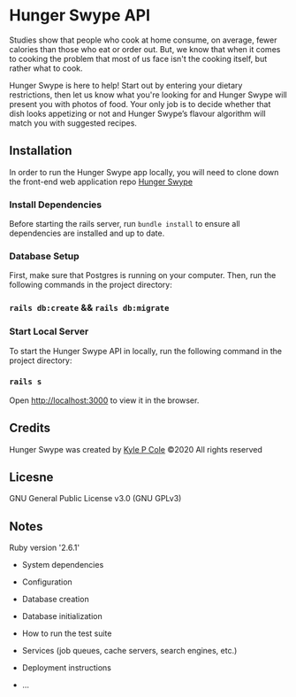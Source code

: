 # Hunger Swype API

Studies show that people who cook at home consume, on average, fewer calories than those who eat or order out. But, we know that when it comes to cooking the problem that most of us face isn't the cooking itself, but rather what to cook.

Hunger Swype is here to help! Start out by entering your dietary restrictions, then let us know what you're looking for and Hunger Swype will present you with photos of food. Your only job is to decide whether that dish looks appetizing or not and Hunger Swype’s flavour algorithm will match you with suggested recipes.


## Installation

In order to run the Hunger Swype app locally, you will need to clone down the front-end web application repo [Hunger Swype](https://github.com/cakeholeDC/hunger-swype-frontend)

### Install Dependencies
Before starting the rails server, run `bundle install` to ensure all dependencies are installed and up to date.

### Database Setup
First, make sure that Postgres is running on your computer.
Then, run the following commands in the project directory:
### `rails db:create` && `rails db:migrate` 

### Start Local Server
To start the Hunger Swype API in locally, run the following command in the project directory:
### `rails s`

Open [http://localhost:3000](http://localhost:3000) to view it in the browser.

## Credits
Hunger Swype was created by [Kyle P Cole](https://www.kylepcole.com/) ©2020 All rights reserved 

## Licesne 
GNU General Public License v3.0 (GNU GPLv3)

## Notes

Ruby version '2.6.1'

* System dependencies

* Configuration

* Database creation

* Database initialization

* How to run the test suite

* Services (job queues, cache servers, search engines, etc.)

* Deployment instructions

* ...
